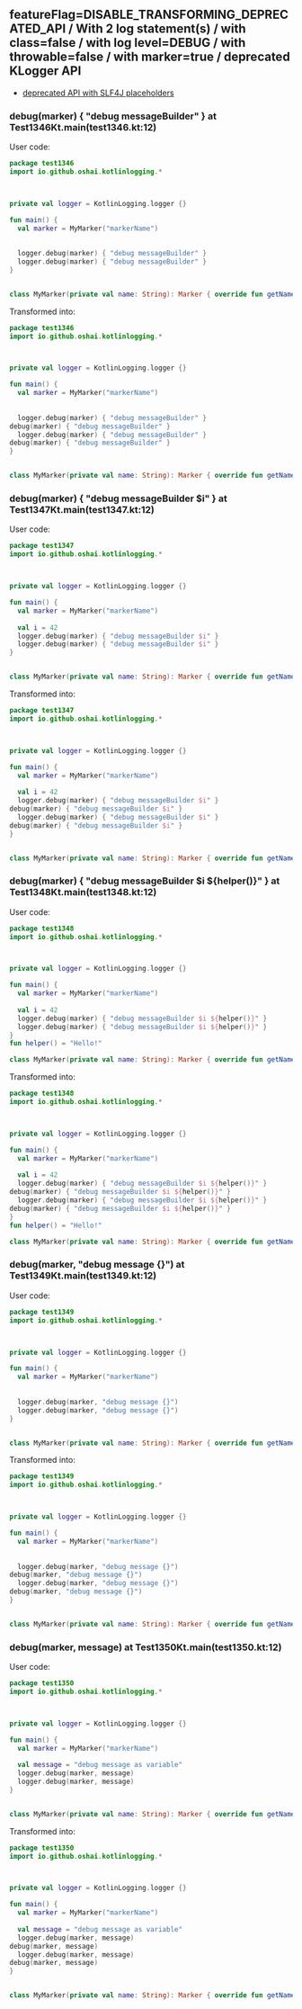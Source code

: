## featureFlag=DISABLE_TRANSFORMING_DEPRECATED_API / With 2 log statement(s) / with class=false / with log level=DEBUG / with throwable=false / with marker=true / deprecated KLogger API

* [deprecated API with SLF4J placeholders](deprecated-slf4j-placeholders.md)

###  debug(marker) { "debug messageBuilder" } at Test1346Kt.main(test1346.kt:12)

User code:
```kotlin
package test1346
import io.github.oshai.kotlinlogging.*



private val logger = KotlinLogging.logger {}

fun main() {
  val marker = MyMarker("markerName")
  
  
  logger.debug(marker) { "debug messageBuilder" }
  logger.debug(marker) { "debug messageBuilder" }
}


class MyMarker(private val name: String): Marker { override fun getName() = name }

```
  
Transformed into:
```kotlin
package test1346
import io.github.oshai.kotlinlogging.*



private val logger = KotlinLogging.logger {}

fun main() {
  val marker = MyMarker("markerName")
  
  
  logger.debug(marker) { "debug messageBuilder" }
debug(marker) { "debug messageBuilder" }
  logger.debug(marker) { "debug messageBuilder" }
debug(marker) { "debug messageBuilder" }
}


class MyMarker(private val name: String): Marker { override fun getName() = name }

```

###  debug(marker) { "debug messageBuilder $i" } at Test1347Kt.main(test1347.kt:12)

User code:
```kotlin
package test1347
import io.github.oshai.kotlinlogging.*



private val logger = KotlinLogging.logger {}

fun main() {
  val marker = MyMarker("markerName")
  
  val i = 42
  logger.debug(marker) { "debug messageBuilder $i" }
  logger.debug(marker) { "debug messageBuilder $i" }
}


class MyMarker(private val name: String): Marker { override fun getName() = name }

```
  
Transformed into:
```kotlin
package test1347
import io.github.oshai.kotlinlogging.*



private val logger = KotlinLogging.logger {}

fun main() {
  val marker = MyMarker("markerName")
  
  val i = 42
  logger.debug(marker) { "debug messageBuilder $i" }
debug(marker) { "debug messageBuilder $i" }
  logger.debug(marker) { "debug messageBuilder $i" }
debug(marker) { "debug messageBuilder $i" }
}


class MyMarker(private val name: String): Marker { override fun getName() = name }

```

###  debug(marker) { "debug messageBuilder $i ${helper()}" } at Test1348Kt.main(test1348.kt:12)

User code:
```kotlin
package test1348
import io.github.oshai.kotlinlogging.*



private val logger = KotlinLogging.logger {}

fun main() {
  val marker = MyMarker("markerName")
  
  val i = 42
  logger.debug(marker) { "debug messageBuilder $i ${helper()}" }
  logger.debug(marker) { "debug messageBuilder $i ${helper()}" }
}
fun helper() = "Hello!"

class MyMarker(private val name: String): Marker { override fun getName() = name }

```
  
Transformed into:
```kotlin
package test1348
import io.github.oshai.kotlinlogging.*



private val logger = KotlinLogging.logger {}

fun main() {
  val marker = MyMarker("markerName")
  
  val i = 42
  logger.debug(marker) { "debug messageBuilder $i ${helper()}" }
debug(marker) { "debug messageBuilder $i ${helper()}" }
  logger.debug(marker) { "debug messageBuilder $i ${helper()}" }
debug(marker) { "debug messageBuilder $i ${helper()}" }
}
fun helper() = "Hello!"

class MyMarker(private val name: String): Marker { override fun getName() = name }

```

###  debug(marker, "debug message {}") at Test1349Kt.main(test1349.kt:12)

User code:
```kotlin
package test1349
import io.github.oshai.kotlinlogging.*



private val logger = KotlinLogging.logger {}

fun main() {
  val marker = MyMarker("markerName")
  
  
  logger.debug(marker, "debug message {}")
  logger.debug(marker, "debug message {}")
}


class MyMarker(private val name: String): Marker { override fun getName() = name }

```
  
Transformed into:
```kotlin
package test1349
import io.github.oshai.kotlinlogging.*



private val logger = KotlinLogging.logger {}

fun main() {
  val marker = MyMarker("markerName")
  
  
  logger.debug(marker, "debug message {}")
debug(marker, "debug message {}")
  logger.debug(marker, "debug message {}")
debug(marker, "debug message {}")
}


class MyMarker(private val name: String): Marker { override fun getName() = name }

```

###  debug(marker, message) at Test1350Kt.main(test1350.kt:12)

User code:
```kotlin
package test1350
import io.github.oshai.kotlinlogging.*



private val logger = KotlinLogging.logger {}

fun main() {
  val marker = MyMarker("markerName")
  
  val message = "debug message as variable"
  logger.debug(marker, message)
  logger.debug(marker, message)
}


class MyMarker(private val name: String): Marker { override fun getName() = name }

```
  
Transformed into:
```kotlin
package test1350
import io.github.oshai.kotlinlogging.*



private val logger = KotlinLogging.logger {}

fun main() {
  val marker = MyMarker("markerName")
  
  val message = "debug message as variable"
  logger.debug(marker, message)
debug(marker, message)
  logger.debug(marker, message)
debug(marker, message)
}


class MyMarker(private val name: String): Marker { override fun getName() = name }

```
